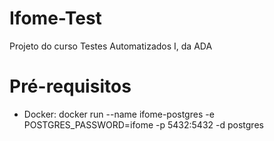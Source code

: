 # Ifome-Test
Projeto do curso Testes Automatizados I, da ADA

# Pré-requisitos
- Docker:
docker run --name ifome-postgres -e POSTGRES_PASSWORD=ifome -p 5432:5432 -d postgres
  
